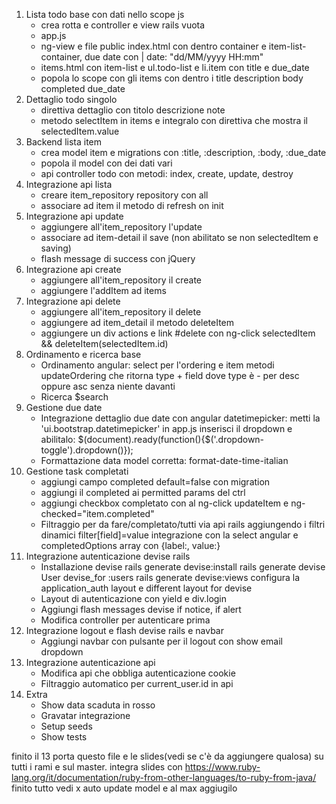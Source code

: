 1. Lista todo base con dati nello scope js
    - crea rotta e controller e view rails vuota
    - app.js
    - ng-view e file public index.html con dentro container e item-list-container, due date con | date: "dd/MM/yyyy HH:mm"
    - items.html con item-list e ul.todo-list e li.item con title e due_date
    - popola lo scope con gli items con dentro i title description body completed due_date
2. Dettaglio todo singolo
    - direttiva dettaglio con titolo descrizione note
    - metodo selectItem in items e integralo con direttiva che mostra il selectedItem.value
3. Backend lista item
    - crea model item e migrations con :title, :description, :body, :due_date
    - popola il model con dei dati vari
    - api controller todo con metodi: index, create, update, destroy
4. Integrazione api lista
    - creare item_repository repository con all
    - associare ad item il metodo di refresh on init
5. Integrazione api update
    - aggiungere all'item_repository l'update
    - associare ad item-detail il save (non abilitato se non selectedItem e saving)
    - flash message di success con jQuery
6. Integrazione api create
    - aggiungere all'item_repository il create
    - aggiungere l'addItem ad items
7. Integrazione api delete
    - aggiungere all'item_repository il delete
    - aggiungere ad item_detail il metodo deleteItem
    - aggiungere un div actions e link #delete con ng-click selectedItem && deleteItem(selectedItem.id)
8. Ordinamento e ricerca base
    - Ordinamento angular: select per l'ordering e item metodi updateOrdering che ritorna type + field
      dove type è - per desc oppure asc senza niente davanti
    - Ricerca $search
9.  Gestione due date
    - Integrazione dettaglio due date con angular datetimepicker:
        metti la 'ui.bootstrap.datetimepicker' in app.js
        inserisci il dropdown e abilitalo: $(document).ready(function(){$('.dropdown-toggle').dropdown()});
    - Formattazione data model corretta: format-date-time-italian
10. Gestione task completati
    - aggiungi campo completed default=false con migration
    - aggiungi il completed ai permitted params del ctrl
    - aggiungi checkbox completato con al ng-click updateItem e ng-checked="item.completed"
    - Filtraggio per da fare/completato/tutti via api rails aggiungendo i filtri dinamici filter[field]=value
      integrazione con la select angular e completedOptions array con {label:, value:}
11. Integrazione autenticazione devise rails
    - Installazione devise
        rails generate devise:install
        rails generate devise User
        devise_for :users
        rails generate devise:views
        configura la application_auth layout e different layout for devise
    - Layout di autenticazione con yield e div.login
    - Aggiungi flash messages devise if notice, if alert
    - Modifica controller per autenticare prima
12. Integrazione logout e flash devise rails e navbar
    - Aggiungi navbar con pulsante per il logout con show email dropdown
13. Integrazione autenticazione api
    - Modifica api che obbliga autenticazione cookie
    - Filtraggio automatico per current_user.id in api
14. Extra
    - Show data scaduta in rosso
    - Gravatar integrazione
    - Setup seeds
    - Show tests

finito il 13 porta questo file e le slides(vedi se c'è da aggiungere qualosa) su tutti i rami e sul master.
integra slides con https://www.ruby-lang.org/it/documentation/ruby-from-other-languages/to-ruby-from-java/
finito tutto vedi x auto update model e al max aggiugilo